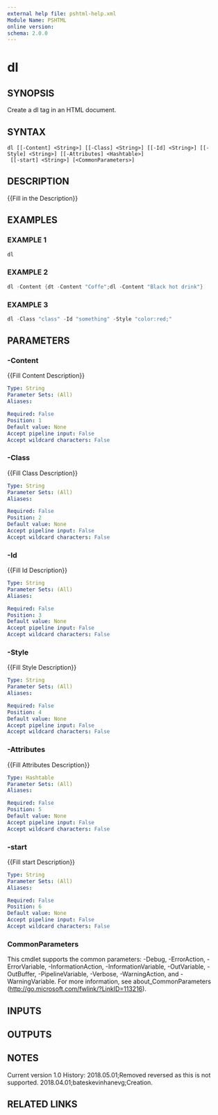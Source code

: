 ```yaml
---
external help file: pshtml-help.xml
Module Name: PSHTML
online version:
schema: 2.0.0
---
```


# dl

## SYNOPSIS
Create a dl tag in an HTML document.

## SYNTAX

```
dl [[-Content] <String>] [[-Class] <String>] [[-Id] <String>] [[-Style] <String>] [[-Attributes] <Hashtable>]
 [[-start] <String>] [<CommonParameters>]
```

## DESCRIPTION
{{Fill in the Description}}

## EXAMPLES

### EXAMPLE 1

``` powershell
dl
```

### EXAMPLE 2

``` powershell
dl -Content {dt -Content "Coffe";dl -Content "Black hot drink"}
```

### EXAMPLE 3

``` powershell
dl -Class "class" -Id "something" -Style "color:red;"
```

## PARAMETERS

### -Content
{{Fill Content Description}}

```yaml
Type: String
Parameter Sets: (All)
Aliases:

Required: False
Position: 1
Default value: None
Accept pipeline input: False
Accept wildcard characters: False
```

### -Class
{{Fill Class Description}}

```yaml
Type: String
Parameter Sets: (All)
Aliases:

Required: False
Position: 2
Default value: None
Accept pipeline input: False
Accept wildcard characters: False
```

### -Id
{{Fill Id Description}}

```yaml
Type: String
Parameter Sets: (All)
Aliases:

Required: False
Position: 3
Default value: None
Accept pipeline input: False
Accept wildcard characters: False
```

### -Style
{{Fill Style Description}}

```yaml
Type: String
Parameter Sets: (All)
Aliases:

Required: False
Position: 4
Default value: None
Accept pipeline input: False
Accept wildcard characters: False
```

### -Attributes
{{Fill Attributes Description}}

```yaml
Type: Hashtable
Parameter Sets: (All)
Aliases:

Required: False
Position: 5
Default value: None
Accept pipeline input: False
Accept wildcard characters: False
```

### -start
{{Fill start Description}}

```yaml
Type: String
Parameter Sets: (All)
Aliases:

Required: False
Position: 6
Default value: None
Accept pipeline input: False
Accept wildcard characters: False
```

### CommonParameters
This cmdlet supports the common parameters: -Debug, -ErrorAction, -ErrorVariable, -InformationAction, -InformationVariable, -OutVariable, -OutBuffer, -PipelineVariable, -Verbose, -WarningAction, and -WarningVariable.
For more information, see about_CommonParameters (http://go.microsoft.com/fwlink/?LinkID=113216).

## INPUTS

## OUTPUTS

## NOTES
Current version 1.0
   History:
        2018.05.01;Removed reversed as this is not supported.
        2018.04.01;bateskevinhanevg;Creation.

## RELATED LINKS
